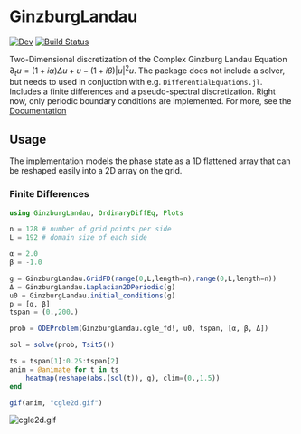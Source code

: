 # GinzburgLandau

[![Dev](https://img.shields.io/badge/docs-dev-blue.svg)](https://maximilian-gelbrecht.github.io/GinzburgLandau.jl/dev/)
[![Build Status](https://github.com/maximilian-gelbrecht/GinzburgLandau.jl/actions/workflows/CI.yml/badge.svg?branch=main)](https://github.com/maximilian-gelbrecht/GinzburgLandau.jl/actions/workflows/CI.yml?query=branch%3Amain)

Two-Dimensional discretization of the Complex Ginzburg Landau Equation $\partial_t u = (1 + i\alpha)\Delta u + u - (1+i\beta)|u|^2u$. The package does not include a solver, but needs to used in conjuction with e.g. `DifferentialEquations.jl`. Includes a finite differences and a pseudo-spectral discretization. Right now, only periodic boundary conditions are implemented. For more, see the [Documentation]((https://maximilian-gelbrecht.github.io/GinzburgLandau.jl/dev/))

## Usage 

The implementation models the phase state as a 1D flattened array that can be reshaped easily into a 2D array on the grid. 

### Finite Differences 

```julia 
using GinzburgLandau, OrdinaryDiffEq, Plots

n = 128 # number of grid points per side
L = 192 # domain size of each side

α = 2.0
β = -1.0

g = GinzburgLandau.GridFD(range(0,L,length=n),range(0,L,length=n))
Δ = GinzburgLandau.Laplacian2DPeriodic(g)
u0 = GinzburgLandau.initial_conditions(g)
p = [α, β]
tspan = (0.,200.)

prob = ODEProblem(GinzburgLandau.cgle_fd!, u0, tspan, [α, β, Δ])

sol = solve(prob, Tsit5())

ts = tspan[1]:0.25:tspan[2]
anim = @animate for t in ts
    heatmap(reshape(abs.(sol(t)), g), clim=(0.,1.5))
end

gif(anim, "cgle2d.gif")
```

![cgle2d.gif](cgle2d.gif)
